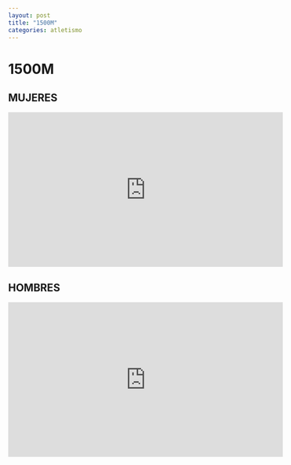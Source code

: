 ```yaml
---
layout: post
title: "1500M"
categories: atletismo
---
```


# 1500M

## MUJERES

<iframe width="560" height="315" src="https://www.youtube.com/embed/wJigR1qr8kU" frameborder="0" allow="accelerometer; autoplay; encrypted-media; gyroscope; picture-in-picture" allowfullscreen></iframe>

## HOMBRES

<iframe width="560" height="315" src="https://www.youtube.com/embed/_nulJrt7i5I" frameborder="0" allow="accelerometer; autoplay; encrypted-media; gyroscope; picture-in-picture" allowfullscreen></iframe>
